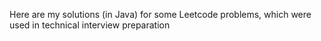 Here are my solutions (in Java) for some Leetcode problems, which were used in technical interview preparation
